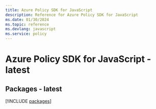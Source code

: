 ```yaml
---
title: Azure Policy SDK for JavaScript
description: Reference for Azure Policy SDK for JavaScript
ms.date: 01/30/2024
ms.topic: reference
ms.devlang: javascript
ms.service: policy
---
```

# Azure Policy SDK for JavaScript - latest
## Packages - latest
[!INCLUDE [packages](policy-index.md)]